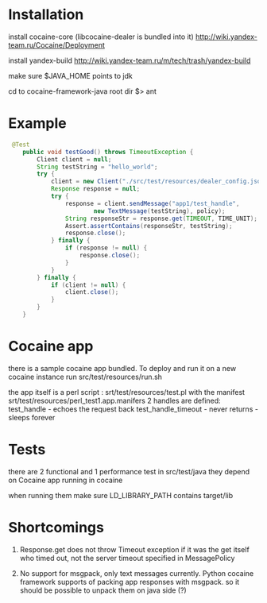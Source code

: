 Installation
====================

install cocaine-core (libcocaine-dealer is bundled into it)
http://wiki.yandex-team.ru/Cocaine/Deployment

install yandex-build 
http://wiki.yandex-team.ru/m/tech/trash/yandex-build

make sure $JAVA_HOME points to jdk

cd to cocaine-framework-java root dir
$> ant

Example
====================
```java
 @Test
    public void testGood() throws TimeoutException {
        Client client = null;
        String testString = "hello_world";
        try {
            client = new Client("./src/test/resources/dealer_config.json");
            Response response = null;
            try {
                response = client.sendMessage("app1/test_handle",
                        new TextMessage(testString), policy);
                String responseStr = response.get(TIMEOUT, TIME_UNIT);
                Assert.assertContains(responseStr, testString);
                response.close();
            } finally {
                if (response != null) {
                    response.close();
                }
            }
        } finally {
            if (client != null) {
                client.close();
            }
        }
    }
```

Cocaine app
====================

there is a sample cocaine app bundled.
To deploy and run it on a new cocaine instance run 
src/test/resources/run.sh

the app itself is a perl script : srt/test/resources/test.pl
with the manifest srt/test/resources/perl_test1.app.manifers
2 handles are defined:
test_handle - echoes the request back
test_handle_timeout - never returns - sleeps forever

Tests
====================

there are 2 functional and 1 performance test
in src/test/java 
they depend on Cocaine app running in cocaine

when running them make sure LD_LIBRARY_PATH contains target/lib

Shortcomings
====================

1) Response.get does not throw Timeout exception if it was the get itself who timed out, not the server timeout
specified in MessagePolicy

2) No support for msgpack, only text messages currently. 
Python cocaine framework supports of packing app responses with msgpack.
so it should be possible to unpack them on java side (?)
 
